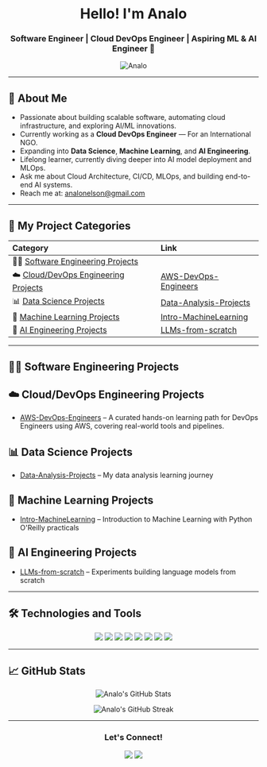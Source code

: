 <h1 align="center">Hello! I'm Analo</h1>
<h3 align="center">Software Engineer | Cloud DevOps Engineer | Aspiring ML & AI Engineer 🚀</h3>

<p align="center">
  <img src="https://komarev.com/ghpvc/?username=Analo&label=Profile%20views&color=0e75b6&style=flat" alt="Analo" />
</p>

---

## 🚀 About Me

- Passionate about building scalable software, automating cloud infrastructure, and exploring AI/ML innovations.
- Currently working as a **Cloud DevOps Engineer** — For an International NGO.
- Expanding into **Data Science**, **Machine Learning**, and **AI Engineering**.
- Lifelong learner, currently diving deeper into AI model deployment and MLOps.
- Ask me about Cloud Architecture, CI/CD, MLOps, and building end-to-end AI systems.
- Reach me at: analonelson@gmail.com

---

## 🧩 My Project Categories

| Category | Link |
| :--- | :--- |
| 👨‍💻 [Software Engineering Projects](https://github.com/Analo?tab=repositories&q=Software-Engineering&type=&language=&sort=) |
| ☁️ [Cloud/DevOps Engineering Projects](https://github.com/Analo?tab=repositories&q=Cloud-DevOps&type=&language=&sort=) |[AWS-DevOps-Engineers](https://github.com/Analo/AWS-DevOps-Engineers)
| 📊 [Data Science Projects](https://github.com/Analo?tab=repositories&q=Data-Science&type=&language=&sort=) | [Data-Analysis-Projects](https://github.com/Analo/Data-Analysis-Projects) 
| 🤖 [Machine Learning Projects](https://github.com/Analo?tab=repositories&q=Machine-Learning&type=&language=&sort=) | [Intro-MachineLearning](https://github.com/Analo/Intro-MachineLearning)
| 🧠 [AI Engineering Projects](https://github.com/Analo?tab=repositories&q=AI-Engineering&type=&language=&sort=) | [LLMs-from-scratch](https://github.com/Analo/LLMs-from-scratch)

---

## 👨‍💻 Software Engineering Projects

## ☁️ Cloud/DevOps Engineering Projects
- [AWS-DevOps-Engineers](https://github.com/Analo/AWS-DevOps-Engineers) – A curated hands-on learning path for DevOps Engineers using AWS, covering real-world tools and pipelines.

## 📊 Data Science Projects
- [Data-Analysis-Projects](https://github.com/Analo/Data-Analysis-Projects) – My data analysis learning journey

## 🤖 Machine Learning Projects
- [Intro-MachineLearning](https://github.com/Analo/Intro-MachineLearning) – Introduction to Machine Learning with Python O'Reilly practicals

## 🧠 AI Engineering Projects
- [LLMs-from-scratch](https://github.com/Analo/LLMs-from-scratch) – Experiments building language models from scratch

---

## 🛠️ Technologies and Tools

<div align="center">
  <img src="https://img.shields.io/badge/Code-Python-blue?style=for-the-badge&logo=python&logoColor=white"/>
  <img src="https://img.shields.io/badge/Cloud-AWS-orange?style=for-the-badge&logo=amazonaws&logoColor=white"/>
  <img src="https://img.shields.io/badge/Cloud-GCP-blue?style=for-the-badge&logo=googlecloud&logoColor=white"/>
  <img src="https://img.shields.io/badge/IaC-Terraform-purple?style=for-the-badge&logo=terraform&logoColor=white"/>
  <img src="https://img.shields.io/badge/Container-Kubernetes-blue?style=for-the-badge&logo=kubernetes&logoColor=white"/>
  <img src="https://img.shields.io/badge/Automation-Ansible-red?style=for-the-badge&logo=ansible&logoColor=white"/>
  <img src="https://img.shields.io/badge/Tools-Docker-blue?style=for-the-badge&logo=docker&logoColor=white"/>
  <img src="https://img.shields.io/badge/ML-Scikit--Learn-orange?style=for-the-badge&logo=scikitlearn&logoColor=white"/>
</div>

---

## 📈 GitHub Stats

<p align="center">
  <img src="https://github-readme-stats.vercel.app/api?username=Analo&show_icons=true&theme=tokyonight" alt="Analo's GitHub Stats" />
</p>

<p align="center">
  <img src="https://github-readme-streak-stats.herokuapp.com/?user=Analo&theme=tokyonight" alt="Analo's GitHub Streak" />
</p>

---
<div align="center">
  <h3>Let's Connect!</h3>
  <a href="mailto:your-email@example.com"><img src="https://img.shields.io/badge/Email-D14836?style=for-the-badge&logo=gmail&logoColor=white"/></a>
  <a href="https://linkedin.com/in/your-linkedin-profile"><img src="https://img.shields.io/badge/LinkedIn-0077B5?style=for-the-badge&logo=linkedin&logoColor=white"/></a>
  <!-- Optional: Add Twitter or Medium or personal website -->
</div>



